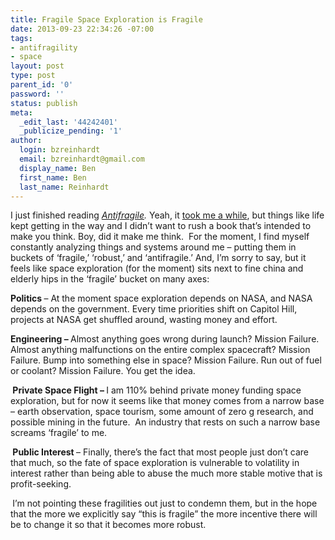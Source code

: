 ```yaml
---
title: Fragile Space Exploration is Fragile
date: 2013-09-23 22:34:26 -07:00
tags:
- antifragility
- space
layout: post
type: post
parent_id: '0'
password: ''
status: publish
meta:
  _edit_last: '44242401'
  _publicize_pending: '1'
author:
  login: bzreinhardt
  email: bzreinhardt@gmail.com
  display_name: Ben
  first_name: Ben
  last_name: Reinhardt
---
```


<p>I just finished reading <i><a href="http://en.wikipedia.org/wiki/Antifragile" target="_blank">Antifragile</a>. </i>Yeah, it <a title="Anything is Cooler When You Add “…In Space” : Antifragility Edition" href="http://benjaminreinhardt.wordpress.com/2013/05/30/anything-is-cooler-when-you-add-in-space-antifragility-edition/" target="_blank">took me a while</a>, but things like life kept getting in the way and I didn’t want to rush a book that’s intended to make you think. Boy, did it make me think.  For the moment, I find myself constantly analyzing things and systems around me – putting them in buckets of ‘fragile,’ ‘robust,’ and ‘antifragile.’ And, I’m sorry to say, but it feels like space exploration (for the moment) sits next to fine china and elderly hips in the ‘fragile’ bucket on many axes:</p>
<p><b>Politics </b>– At the moment space exploration depends on NASA, and NASA depends on the government. Every time priorities shift on Capitol Hill, projects at NASA get shuffled around, wasting money and effort.</p>
<p><b>Engineering – </b>Almost anything goes wrong during launch? Mission Failure. Almost anything malfunctions on the entire complex spacecraft? Mission Failure. Bump into something else in space? Mission Failure. Run out of fuel or coolant? Mission Failure. You get the idea.</p>
<p><b> </b><b>Private Space Flight – </b>I am 110% behind private money funding space exploration, but for now it seems like that money comes from a narrow base – earth observation, space tourism, some amount of zero g research, and possible mining in the future.  An industry that rests on such a narrow base screams ‘fragile’ to me.</p>
<p><b> </b><b>Public Interest </b>– Finally, there’s the fact that most people just don’t care that much, so the fate of space exploration is vulnerable to volatility in interest rather than being able to abuse the much more stable motive that is profit-seeking.</p>
<p><b> </b>I’m not pointing these fragilities out just to condemn them, but in the hope that the more we explicitly say “this is fragile” the more incentive there will be to change it so that it becomes more robust.</p>
